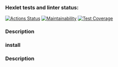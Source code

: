 ### Hexlet tests and linter status:
[![Actions Status](https://github.com/DaniilKrv/frontend-project-46/workflows/hexlet-check/badge.svg)](https://github.com/DaniilKrv/frontend-project-46/actions)
[![Maintainability](https://api.codeclimate.com/v1/badges/0e8b1e477c7cac044ec2/maintainability)](https://codeclimate.com/github/DaniilKrv/frontend-project-2/maintainability)
[![Test Coverage](https://api.codeclimate.com/v1/badges/0e8b1e477c7cac044ec2/test_coverage)](https://codeclimate.com/github/DaniilKrv/frontend-project-2/test_coverage)

### Description


### install


### Description